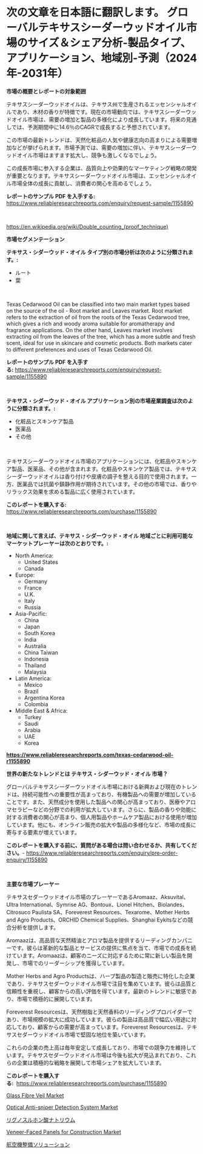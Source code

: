 <p><h1>次の文章を日本語に翻訳します。 グローバルテキサスシーダーウッドオイル市場のサイズ＆シェア分析-製品タイプ、アプリケーション、地域別-予測（2024年-2031年）</h1></p><p><strong>市場の概要とレポートの対象範囲</strong></p>
<p><p>テキサスシーダーウッドオイルは、テキサス州で生産されるエッセンシャルオイルであり、木材の香りが特徴です。現在の市場動向では、テキサスシーダーウッドオイル市場は、需要の増加と製品の多様化により成長しています。将来の見通しでは、予測期間中に14.6％のCAGRで成長すると予想されています。</p><p>この市場の最新トレンドは、天然化粧品の人気や健康志向の高まりによる需要増加などが挙げられます。市場予測では、需要の増加に伴い、テキサスシーダーウッドオイル市場はますます拡大し、競争も激しくなるでしょう。</p><p>この成長市場に参入する企業は、品質向上や効果的なマーケティング戦略の開発が重要となります。テキサスシーダーウッドオイル市場は、エッセンシャルオイル市場全体の成長に貢献し、消費者の関心を高めるでしょう。</p></p>
<p><strong>レポートのサンプル PDF を入手する:</strong> <a href="https://www.reliableresearchreports.com/enquiry/request-sample/1155890">https://www.reliableresearchreports.com/enquiry/request-sample/1155890</a></p>
<p>&nbsp;</p>
<p><a href="https://en.wikipedia.org/wiki/Double_counting_(proof_technique)">https://en.wikipedia.org/wiki/Double_counting_(proof_technique)</a></p>
<p><strong>市場セグメンテーション</strong></p>
<p><strong>テキサス・シダーウッド・オイル タイプ別の市場分析は次のように分類されます。:</strong></p>
<p><ul><li>ルート</li><li>葉</li></ul></p>
<p>&nbsp;</p>
<p><p>Texas Cedarwood Oil can be classified into two main market types based on the source of the oil - Root market and Leaves market. Root market refers to the extraction of oil from the roots of the Texas Cedarwood tree, which gives a rich and woody aroma suitable for aromatherapy and fragrance applications. On the other hand, Leaves market involves extracting oil from the leaves of the tree, which has a more subtle and fresh scent, ideal for use in skincare and cosmetic products. Both markets cater to different preferences and uses of Texas Cedarwood Oil.</p></p>
<p><strong>レポートのサンプル PDF を入手する:</strong>&nbsp;<a href="https://www.reliableresearchreports.com/enquiry/request-sample/1155890">https://www.reliableresearchreports.com/enquiry/request-sample/1155890</a></p>
<p>&nbsp;</p>
<p><strong> テキサス・シダーウッド・オイル アプリケーション別の市場産業調査は次のように分類されます。:</strong></p>
<p><ul><li>化粧品とスキンケア製品</li><li>医薬品</li><li>その他</li></ul></p>
<p>&nbsp;</p>
<p><p>テキサスシーダーウッドオイル市場のアプリケーションには、化粧品やスキンケア製品、医薬品、その他が含まれます。化粧品やスキンケア製品では、テキサスシーダーウッドオイルは香り付けや皮膚の調子を整える目的で使用されます。一方、医薬品では抗菌や鎮静作用が期待されています。その他の市場では、香りやリラックス効果を求める製品に広く使用されています。</p></p>
<p><strong>このレポートを購入する:</strong>&nbsp; <a href="https://www.reliableresearchreports.com/purchase/1155890">https://www.reliableresearchreports.com/purchase/1155890</a></p>
<p>&nbsp;</p>
<p><strong>地域に関して言えば、テキサス・シダーウッド・オイル 地域ごとに利用可能なマーケットプレーヤーは次のとおりです。:</strong></p>
<p><ul>
    <li>
        North America:
        <ul>
            <li>United States</li>
            <li>Canada</li>
        </ul>
    </li>
    <li>
        Europe:
        <ul>
            <li>Germany</li>
            <li>France</li>
            <li>U.K.</li>
            <li>Italy</li>
            <li>Russia</li>
        </ul>
    </li>
    <li>
        Asia-Pacific:
        <ul>
            <li>China</li>
            <li>Japan</li>
            <li>South Korea</li>
            <li>India</li>
            <li>Australia</li>
            <li>China Taiwan</li>
            <li>Indonesia</li>
            <li>Thailand</li>
            <li>Malaysia</li>
        </ul>
    </li>
    <li>
        Latin America:
        <ul>
            <li>Mexico</li>
            <li>Brazil</li>
            <li>Argentina Korea</li>
            <li>Colombia</li>
        </ul>
    </li>
    <li>
        Middle East & Africa:
        <ul>
            <li>Turkey</li>
            <li>Saudi</li>
            <li>Arabia</li>
            <li>UAE</li>
            <li>Korea</li>
        </ul>
    </li>
    </ul></p>
<p><strong><a href="https://www.reliableresearchreports.com/texas-cedarwood-oil-r1155890">https://www.reliableresearchreports.com/texas-cedarwood-oil-r1155890</a></strong>&nbsp;</p>
<p><strong>世界の新たなトレンドとは テキサス・シダーウッド・オイル 市場？</strong></p>
<p><p>グローバルテキサスシーダーウッドオイル市場における新興および現在のトレンドは、持続可能性への重要性が高まっており、有機製品への需要が増加していることです。また、天然成分を使用した製品への関心が高まっており、医療やアロマセラピーなどの分野での利用が拡大しています。さらに、製品の香りや効能に対する消費者の関心が高まり、個人用製品やホームケア製品における使用が増加しています。他にも、オンライン販売の拡大や製品の多様化など、市場の成長に寄与する要素が増えています。</p></p>
<p><strong>このレポートを購入する前に、質問がある場合は問い合わせるか、共有してください。</strong>- <a href="https://www.reliableresearchreports.com/enquiry/pre-order-enquiry/1155890">https://www.reliableresearchreports.com/enquiry/pre-order-enquiry/1155890</a></p>
<p>&nbsp;</p>
<p><strong>主要な市場プレーヤー</strong></p>
<p><p>テキサスセダーウッドオイル市場のプレーヤーであるAromaaz、Aksuvital、Ultra International、Symrise AG、Bontoux、Lionel Hitchen、Biolandes、Citrosuco Paulista SA、Foreverest Resources、Texarome、Mother Herbs and Agro Products、ORCHID Chemical Supplies、Shanghai Eykitsなどの競合分析を提供します。</p><p>Aromaazは、高品質な天然精油とアロマ製品を提供するリーディングカンパニーです。彼らは革新的な製品とサービスの提供に焦点を当て、市場での成長を続けています。Aromaazは、顧客のニーズに対応するために常に新しい製品を開発し、市場でのリーダーシップを獲得しています。</p><p>Mother Herbs and Agro Productsは、ハーブ製品の製造と販売に特化した企業であり、テキサスセダーウッドオイル市場で注目を集めています。彼らは品質と信頼性を重視し、顧客からの高い評価を得ています。最新のトレンドに敏感であり、市場で積極的に展開しています。</p><p>Foreverest Resourcesは、天然樹脂と天然香料のリーディングプロバイダーであり、市場規模の拡大に成功しています。彼らの製品は高品質で幅広い用途に対応しており、顧客からの需要が高まっています。Foreverest Resourcesは、テキサスセダーウッドオイル市場で堅固な地位を築いています。</p><p>これらの企業の売上高は毎年安定して成長しており、市場での競争力を維持しています。テキサスセダーウッドオイル市場は今後も拡大が見込まれており、これらの企業は積極的な戦略を展開して市場シェアを拡大しています。</p></p>
<p><strong>このレポートを購入する:</strong>&nbsp;&nbsp;<a href="https://www.reliableresearchreports.com/purchase/1155890">https://www.reliableresearchreports.com/purchase/1155890</a></p>
<p><p><a href="https://www.linkedin.com/pulse/glass-fibre-veil-market-research-report-includes-analysis-size-ybvxf?trackingId=ZUmEs9OPDOaYWcEhQuPioA%3D%3D">Glass Fibre Veil Market</a></p><p><a href="https://github.com/AlysaLedner2023/Market-Research-Report-List-2/blob/main/optical-anti-sniper-detection-system-market.md">Optical Anti-sniper Detection System Market</a></p><p><a href="https://github.com/RandallRunte2023/Market-Research-Report-List-2/blob/main/13203343703.md">リグノスルホン酸ナトリウム</a></p><p><a href="https://github.com/JermaineCrona2023/Market-Research-Report-List-2/blob/main/veneer-faced-panels-for-construction-market.md">Veneer-Faced Panels for Construction Market</a></p><p><a href="https://github.com/DanykaKilback/Market-Research-Report-List-2/blob/main/67339153704.md">航空機整備ソリューション</a></p></p>